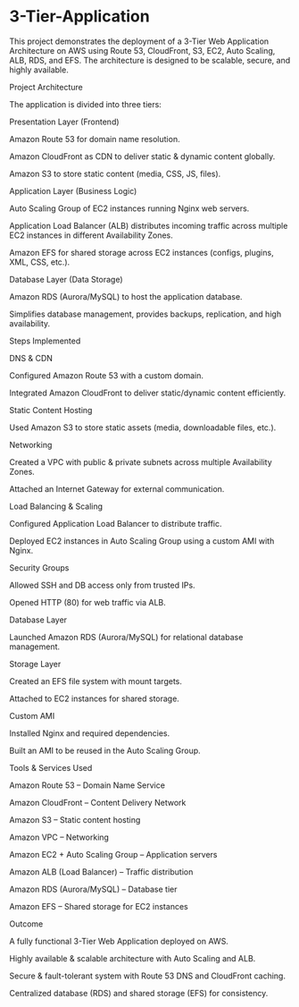 # 3-Tier-Application

This project demonstrates the deployment of a 3-Tier Web Application Architecture on AWS using Route 53, CloudFront, S3, EC2, Auto Scaling, ALB, RDS, and EFS. The architecture is designed to be scalable, secure, and highly available.

Project Architecture

The application is divided into three tiers:

Presentation Layer (Frontend)

Amazon Route 53 for domain name resolution.

Amazon CloudFront as CDN to deliver static & dynamic content globally.

Amazon S3 to store static content (media, CSS, JS, files).

Application Layer (Business Logic)

Auto Scaling Group of EC2 instances running Nginx web servers.

Application Load Balancer (ALB) distributes incoming traffic across multiple EC2 instances in different Availability Zones.

Amazon EFS for shared storage across EC2 instances (configs, plugins, XML, CSS, etc.).

Database Layer (Data Storage)

Amazon RDS (Aurora/MySQL) to host the application database.

Simplifies database management, provides backups, replication, and high availability.

Steps Implemented

DNS & CDN

Configured Amazon Route 53 with a custom domain.

Integrated Amazon CloudFront to deliver static/dynamic content efficiently.

Static Content Hosting

Used Amazon S3 to store static assets (media, downloadable files, etc.).

Networking

Created a VPC with public & private subnets across multiple Availability Zones.

Attached an Internet Gateway for external communication.

Load Balancing & Scaling

Configured Application Load Balancer to distribute traffic.

Deployed EC2 instances in Auto Scaling Group using a custom AMI with Nginx.

Security Groups

Allowed SSH and DB access only from trusted IPs.

Opened HTTP (80) for web traffic via ALB.

Database Layer

Launched Amazon RDS (Aurora/MySQL) for relational database management.

Storage Layer

Created an EFS file system with mount targets.

Attached to EC2 instances for shared storage.

Custom AMI

Installed Nginx and required dependencies.

Built an AMI to be reused in the Auto Scaling Group.

Tools & Services Used

Amazon Route 53 – Domain Name Service

Amazon CloudFront – Content Delivery Network

Amazon S3 – Static content hosting

Amazon VPC – Networking

Amazon EC2 + Auto Scaling Group – Application servers

Amazon ALB (Load Balancer) – Traffic distribution

Amazon RDS (Aurora/MySQL) – Database tier

Amazon EFS – Shared storage for EC2 instances

Outcome

A fully functional 3-Tier Web Application deployed on AWS.

Highly available & scalable architecture with Auto Scaling and ALB.

Secure & fault-tolerant system with Route 53 DNS and CloudFront caching.

Centralized database (RDS) and shared storage (EFS) for consistency.
